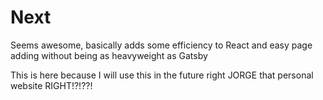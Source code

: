 # Next

Seems awesome, basically adds some efficiency to React and easy page adding without being as heavyweight as Gatsby 

This is here because I will use this in the future right JORGE that personal website RIGHT!?!??!